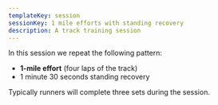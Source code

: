 ```yaml
---
templateKey: session
sessionKey: 1 mile efforts with standing recovery
description: A track training session
---
```

In this session we repeat the following pattern:

* **1-mile effort** (four laps of the track)
* 1 minute 30 seconds standing recovery

Typically runners will complete three sets during the session.

